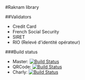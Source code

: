 #Raknam library

##Validators
* Credit Card
* French Social Security
* SIRET
* RIO (Relevé d'identité opérateur)


###Build status
* Master: [![Build Status](https://secure.travis-ci.org/raknam/raknam-lib.png?branch=master)](http://travis-ci.org/raknam/raknam-lib)
* QRCode: [![Build Status](https://secure.travis-ci.org/raknam/raknam-lib.png?branch=qrcode)](http://travis-ci.org/raknam/raknam-lib)
* Charly: [![Build Status](https://secure.travis-ci.org/raknam/raknam-lib.png?branch=charly)](http://travis-ci.org/raknam/raknam-lib)